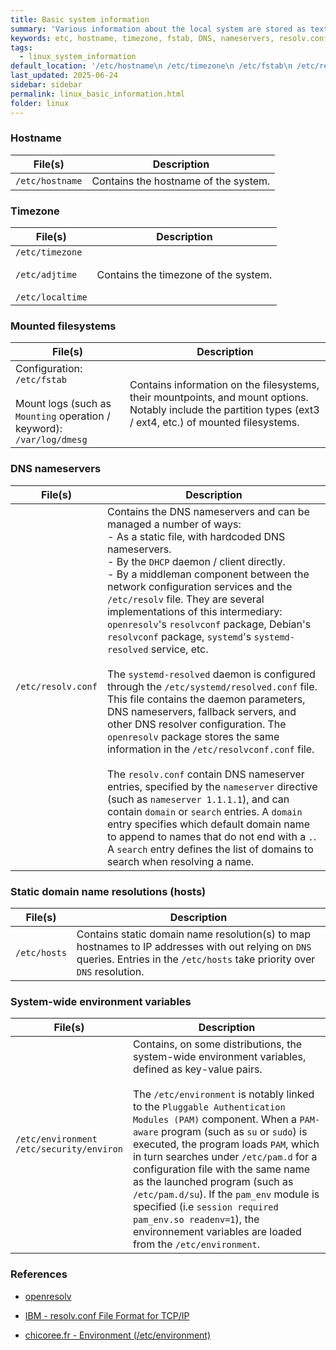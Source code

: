 ```yaml
---
title: Basic system information
summary: 'Various information about the local system are stored as text files: computer hostname, system timezone, mounted filesystems, DNS nameservers, etc.'
keywords: etc, hostname, timezone, fstab, DNS, nameservers, resolv.conf, openresolv, systemd-resolved, hosts, environment
tags:
  - linux_system_information
default_location: '/etc/hostname\n /etc/timezone\n /etc/fstab\n /etc/resolv.conf\n /etc/hosts\n /etc/environment'
last_updated: 2025-06-24
sidebar: sidebar
permalink: linux_basic_information.html
folder: linux
---
```


### Hostname

| File(s) | Description |
|---------|-------------|
| `/etc/hostname` | Contains the hostname of the system. |

### Timezone

| File(s) | Description |
|---------|-------------|
| `/etc/timezone` <br><br> `/etc/adjtime` <br><br> `/etc/localtime` | Contains the timezone of the system. |

### Mounted filesystems

| File(s) | Description |
|---------|-------------|
| Configuration: <br> `/etc/fstab` <br><br> Mount logs (such as `Mounting` operation / keyword): <br> `/var/log/dmesg` | Contains information on the filesystems, their mountpoints, and mount options. Notably include the partition types (ext3 / ext4, etc.) of mounted filesystems. |

### DNS nameservers

| File(s) | Description |
|---------|-------------|
| `/etc/resolv.conf` | Contains the DNS nameservers and can be managed a number of ways: <br> - As a static file, with hardcoded DNS nameservers. <br> - By the `DHCP` daemon / client directly. <br> - By a middleman component between the network configuration services and the `/etc/resolv` file. They are several implementations of this intermediary: `openresolv`'s `resolvconf` package, Debian's `resolvconf` package, `systemd`'s `systemd-resolved` service, etc. <br><br> The `systemd-resolved` daemon is configured through the `/etc/systemd/resolved.conf` file. This file contains the daemon parameters, DNS nameservers, fallback servers, and other DNS resolver configuration. The `openresolv` package stores the same information in the `/etc/resolvconf.conf` file. <br><br> The `resolv.conf` contain DNS nameserver entries, specified by the `nameserver` directive (such as `nameserver 1.1.1.1`), and can contain `domain` or `search` entries. A `domain` entry specifies which default domain name to append to names that do not end with a `.`. A `search` entry defines the list of domains to search when resolving a name. |

### Static domain name resolutions (hosts)

| File(s) | Description |
|---------|-------------|
| `/etc/hosts` | Contains static domain name resolution(s) to map hostnames to IP addresses with out relying on `DNS` queries. Entries in the `/etc/hosts` take priority over `DNS` resolution. |

### System-wide environment variables

| File(s) | Description |
|---------|-------------|
| `/etc/environment` <br> `/etc/security/environ` | Contains, on some distributions, the system-wide environment variables, defined as key-value pairs. <br><br> The `/etc/environment` is notably linked to the `Pluggable Authentication Modules (PAM)` component. When a `PAM-aware` program (such as `su` or `sudo`) is executed, the program loads `PAM`, which in turn searches under `/etc/pam.d` for a configuration file with the same name as the launched program (such as `/etc/pam.d/su`). If the `pam_env` module is specified (i.e `session required pam_env.so readenv=1`), the environnement variables are loaded from the `/etc/environment`. |

### References

  - [openresolv](https://roy.marples.name/projects/openresolv)

  - [IBM - resolv.conf File Format for TCP/IP](https://www.ibm.com/docs/en/aix/7.3.0?topic=formats-resolvconf-file-format-tcpip)

  - [chicoree.fr - Environment (/etc/environment)](https://www.chicoree.fr/w/Environment_(/etc/environment))
